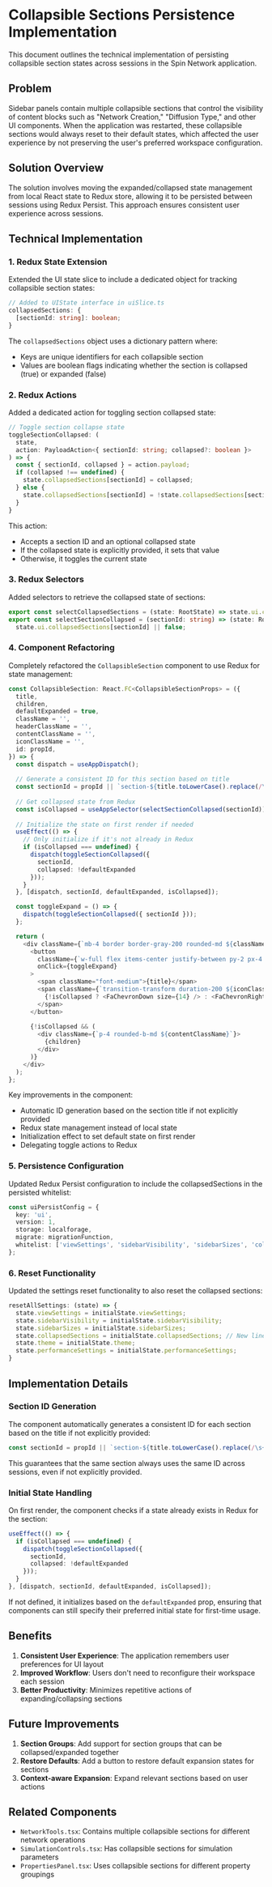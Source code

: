 # Collapsible Sections Persistence Implementation

This document outlines the technical implementation of persisting collapsible section states across sessions in the Spin Network application.

## Problem

Sidebar panels contain multiple collapsible sections that control the visibility of content blocks such as "Network Creation," "Diffusion Type," and other UI components. When the application was restarted, these collapsible sections would always reset to their default states, which affected the user experience by not preserving the user's preferred workspace configuration.

## Solution Overview

The solution involves moving the expanded/collapsed state management from local React state to Redux store, allowing it to be persisted between sessions using Redux Persist. This approach ensures consistent user experience across sessions.

## Technical Implementation

### 1. Redux State Extension

Extended the UI state slice to include a dedicated object for tracking collapsible section states:

```typescript
// Added to UIState interface in uiSlice.ts
collapsedSections: {
  [sectionId: string]: boolean;
}
```

The `collapsedSections` object uses a dictionary pattern where:
- Keys are unique identifiers for each collapsible section
- Values are boolean flags indicating whether the section is collapsed (true) or expanded (false)

### 2. Redux Actions

Added a dedicated action for toggling section collapsed state:

```typescript
// Toggle section collapse state
toggleSectionCollapsed: (
  state,
  action: PayloadAction<{ sectionId: string; collapsed?: boolean }>
) => {
  const { sectionId, collapsed } = action.payload;
  if (collapsed !== undefined) {
    state.collapsedSections[sectionId] = collapsed;
  } else {
    state.collapsedSections[sectionId] = !state.collapsedSections[sectionId];
  }
}
```

This action:
- Accepts a section ID and an optional collapsed state
- If the collapsed state is explicitly provided, it sets that value
- Otherwise, it toggles the current state

### 3. Redux Selectors

Added selectors to retrieve the collapsed state of sections:

```typescript
export const selectCollapsedSections = (state: RootState) => state.ui.collapsedSections;
export const selectSectionCollapsed = (sectionId: string) => (state: RootState) =>
  state.ui.collapsedSections[sectionId] || false;
```

### 4. Component Refactoring

Completely refactored the `CollapsibleSection` component to use Redux for state management:

```typescript
const CollapsibleSection: React.FC<CollapsibleSectionProps> = ({
  title,
  children,
  defaultExpanded = true,
  className = '',
  headerClassName = '',
  contentClassName = '',
  iconClassName = '',
  id: propId,
}) => {
  const dispatch = useAppDispatch();
  
  // Generate a consistent ID for this section based on title
  const sectionId = propId || `section-${title.toLowerCase().replace(/\s+/g, '-')}`;
  
  // Get collapsed state from Redux
  const isCollapsed = useAppSelector(selectSectionCollapsed(sectionId));
  
  // Initialize the state on first render if needed
  useEffect(() => {
    // Only initialize if it's not already in Redux
    if (isCollapsed === undefined) {
      dispatch(toggleSectionCollapsed({ 
        sectionId, 
        collapsed: !defaultExpanded 
      }));
    }
  }, [dispatch, sectionId, defaultExpanded, isCollapsed]);

  const toggleExpand = () => {
    dispatch(toggleSectionCollapsed({ sectionId }));
  };

  return (
    <div className={`mb-4 border border-gray-200 rounded-md ${className}`}>
      <button
        className={`w-full flex items-center justify-between py-2 px-4 bg-gray-50 hover:bg-gray-100 text-left rounded-t-md ${headerClassName}`}
        onClick={toggleExpand}
      >
        <span className="font-medium">{title}</span>
        <span className={`transition-transform duration-200 ${iconClassName}`}>
          {!isCollapsed ? <FaChevronDown size={14} /> : <FaChevronRight size={14} />}
        </span>
      </button>
      
      {!isCollapsed && (
        <div className={`p-4 rounded-b-md ${contentClassName}`}>
          {children}
        </div>
      )}
    </div>
  );
};
```

Key improvements in the component:
- Automatic ID generation based on the section title if not explicitly provided
- Redux state management instead of local state
- Initialization effect to set default state on first render
- Delegating toggle actions to Redux

### 5. Persistence Configuration

Updated Redux Persist configuration to include the collapsedSections in the persisted whitelist:

```typescript
const uiPersistConfig = {
  key: 'ui',
  version: 1,
  storage: localforage,
  migrate: migrationFunction,
  whitelist: ['viewSettings', 'sidebarVisibility', 'sidebarSizes', 'collapsedSections']
};
```

### 6. Reset Functionality

Updated the settings reset functionality to also reset the collapsed sections:

```typescript
resetAllSettings: (state) => {
  state.viewSettings = initialState.viewSettings;
  state.sidebarVisibility = initialState.sidebarVisibility;
  state.sidebarSizes = initialState.sidebarSizes;
  state.collapsedSections = initialState.collapsedSections; // New line
  state.theme = initialState.theme;
  state.performanceSettings = initialState.performanceSettings;
}
```

## Implementation Details

### Section ID Generation

The component automatically generates a consistent ID for each section based on the title if not explicitly provided:

```typescript
const sectionId = propId || `section-${title.toLowerCase().replace(/\s+/g, '-')}`;
```

This guarantees that the same section always uses the same ID across sessions, even if not explicitly provided.

### Initial State Handling

On first render, the component checks if a state already exists in Redux for the section:

```typescript
useEffect(() => {
  if (isCollapsed === undefined) {
    dispatch(toggleSectionCollapsed({ 
      sectionId, 
      collapsed: !defaultExpanded 
    }));
  }
}, [dispatch, sectionId, defaultExpanded, isCollapsed]);
```

If not defined, it initializes based on the `defaultExpanded` prop, ensuring that components can still specify their preferred initial state for first-time usage.

## Benefits

1. **Consistent User Experience**: The application remembers user preferences for UI layout
2. **Improved Workflow**: Users don't need to reconfigure their workspace each session
3. **Better Productivity**: Minimizes repetitive actions of expanding/collapsing sections

## Future Improvements

1. **Section Groups**: Add support for section groups that can be collapsed/expanded together
2. **Restore Defaults**: Add a button to restore default expansion states for sections
3. **Context-aware Expansion**: Expand relevant sections based on user actions

## Related Components

- `NetworkTools.tsx`: Contains multiple collapsible sections for different network operations
- `SimulationControls.tsx`: Has collapsible sections for simulation parameters
- `PropertiesPanel.tsx`: Uses collapsible sections for different property groupings
